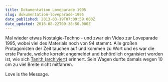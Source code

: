 ```yaml
---
title: Dokumentation Loveparade 1995
slug: dokumentation-loveparade-1995
date_published: 2013-03-19T07:09:59.000Z
date_updated: 2018-08-22T09:38:50.000Z
---
```


Mal wieder etwas Nostalgie-Techno - und zwar ein Video zur Loveparade 1995, wobei viel des Materials noch von 94 stammt. Alle großen Protagonisten der Zeit tauchen auf und kommen zu Wort und es war die erste Parade, welche korrekt angemeldet und behördlich organisiert worden ist, wie sich [Tanith (archiviert)](http://web.archive.org/web/20130508215017/http://www.tanith.org/?p=3604) erinnert. Sein Wagen durfte damals wegen 10 cm zu viel Breite nicht mitfahren. 

Love is the Message.
